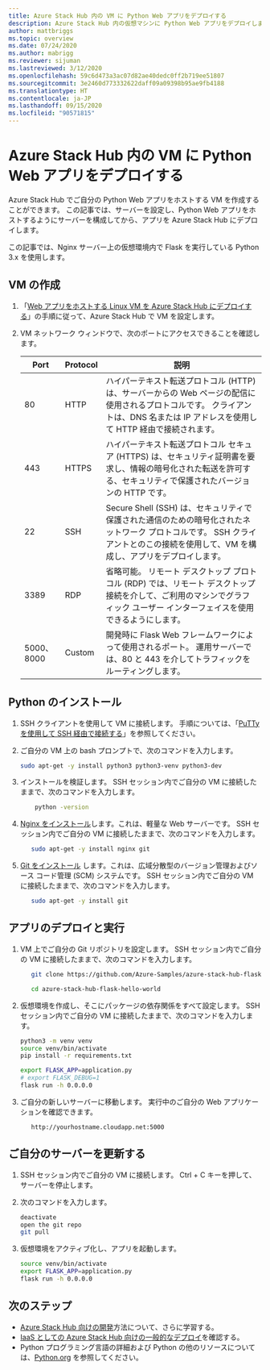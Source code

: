 ```yaml
---
title: Azure Stack Hub 内の VM に Python Web アプリをデプロイする
description: Azure Stack Hub 内の仮想マシンに Python Web アプリをデプロイします。
author: mattbriggs
ms.topic: overview
ms.date: 07/24/2020
ms.author: mabrigg
ms.reviewer: sijuman
ms.lastreviewed: 3/12/2020
ms.openlocfilehash: 59c6d473a3ac07d82ae40dedc0ff2b719ee51807
ms.sourcegitcommit: 3e2460d773332622daff09a09398b95ae9fb4188
ms.translationtype: HT
ms.contentlocale: ja-JP
ms.lasthandoff: 09/15/2020
ms.locfileid: "90571815"
---
```

# <a name="deploy-a-python-web-app-to-a-vm-in-azure-stack-hub"></a>Azure Stack Hub 内の VM に Python Web アプリをデプロイする

Azure Stack Hub でご自分の Python Web アプリをホストする VM を作成することができます。 この記事では、サーバーを設定し、Python Web アプリをホストするようにサーバーを構成してから、アプリを Azure Stack Hub にデプロイします。

この記事では、Nginx サーバー上の仮想環境内で Flask を実行している Python 3.x を使用します。

## <a name="create-a-vm"></a>VM の作成

1. 「[Web アプリをホストする Linux VM を Azure Stack Hub にデプロイする](azure-stack-dev-start-howto-deploy-linux.md)」の手順に従って、Azure Stack Hub で VM を設定します。

2. VM ネットワーク ウィンドウで、次のポートにアクセスできることを確認します。

    | Port | Protocol | 説明 |
    | --- | --- | --- |
    | 80 | HTTP | ハイパーテキスト転送プロトコル (HTTP) は、サーバーからの Web ページの配信に使用されるプロトコルです。 クライアントは、DNS 名または IP アドレスを使用して HTTP 経由で接続されます。 |
    | 443 | HTTPS | ハイパーテキスト転送プロトコル セキュア (HTTPS) は、セキュリティ証明書を要求し、情報の暗号化された転送を許可する、セキュリティで保護されたバージョンの HTTP です。 |
    | 22 | SSH | Secure Shell (SSH) は、セキュリティで保護された通信のための暗号化されたネットワーク プロトコルです。 SSH クライアントとのこの接続を使用して、VM を構成し、アプリをデプロイします。 |
    | 3389 | RDP | 省略可能。 リモート デスクトップ プロトコル (RDP) では、リモート デスクトップ接続を介して、ご利用のマシンでグラフィック ユーザー インターフェイスを使用できるようにします。   |
    | 5000、8000 | Custom | 開発時に Flask Web フレームワークによって使用されるポート。 運用サーバーでは、80 と 443 を介してトラフィックをルーティングします。 |

## <a name="install-python"></a>Python のインストール

1. SSH クライアントを使用して VM に接続します。 手順については、「[PuTTy を使用して SSH 経由で接続する](azure-stack-dev-start-howto-ssh-public-key.md#connect-with-ssh-by-using-putty)」を参照してください。
2. ご自分の VM 上の bash プロンプトで、次のコマンドを入力します。

    ```bash  
    sudo apt-get -y install python3 python3-venv python3-dev
    ```

3. インストールを検証します。 SSH セッション内でご自分の VM に接続したままで、次のコマンドを入力します。

    ```bash  
        python -version
    ```

3. [Nginx をインストール](https://www.nginx.com/resources/wiki/)します。これは、軽量な Web サーバーです。 SSH セッション内でご自分の VM に接続したままで、次のコマンドを入力します。

    ```bash  
       sudo apt-get -y install nginx git
    ```

4. [Git をインストール](https://git-scm.com) します。これは、広域分散型のバージョン管理およびソース コード管理 (SCM) システムです。 SSH セッション内でご自分の VM に接続したままで、次のコマンドを入力します。

    ```bash  
       sudo apt-get -y install git
    ```

## <a name="deploy-and-run-the-app"></a>アプリのデプロイと実行

1. VM 上でご自分の Git リポジトリを設定します。 SSH セッション内でご自分の VM に接続したままで、次のコマンドを入力します。

    ```bash  
       git clone https://github.com/Azure-Samples/azure-stack-hub-flask-hello-world.git
    
       cd azure-stack-hub-flask-hello-world
    ```

2. 仮想環境を作成し、そこにパッケージの依存関係をすべて設定します。 SSH セッション内でご自分の VM に接続したままで、次のコマンドを入力します。

    ```bash  
    python3 -m venv venv
    source venv/bin/activate
    pip install -r requirements.txt
    
    export FLASK_APP=application.py
    # export FLASK_DEBUG=1 
    flask run -h 0.0.0.0
    ```

3. ご自分の新しいサーバーに移動します。 実行中のご自分の Web アプリケーションを確認できます。

    ```HTTP  
       http://yourhostname.cloudapp.net:5000
    ```

## <a name="update-your-server"></a>ご自分のサーバーを更新する

1. SSH セッション内でご自分の VM に接続します。 Ctrl + C キーを押して、サーバーを停止します。

2. 次のコマンドを入力します。

    ```bash  
    deactivate
    open the git repo
    git pull
    ```

3. 仮想環境をアクティブ化し、アプリを起動します。

    ```bash  
    source venv/bin/activate
    export FLASK_APP=application.py
    flask run -h 0.0.0.0
    ```

## <a name="next-steps"></a>次のステップ

- [Azure Stack Hub 向けの開発](azure-stack-dev-start.md)方法について、さらに学習する。
- [IaaS としての Azure Stack Hub 向けの一般的なデプロイ](azure-stack-dev-start-deploy-app.md)を確認する。
- Python プログラミング言語の詳細および Python の他のリソースについては、[Python.org](https://www.python.org) を参照してください。

